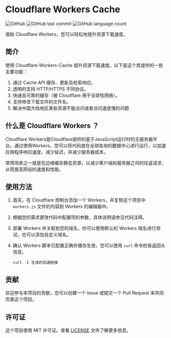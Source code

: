 # Cloudflare Workers Cache

![GitHub](https://img.shields.io/github/license/chenzd123456/Cloudflare-Workers-Cache?color=%2335C43F)
![GitHub last commit](https://img.shields.io/github/last-commit/chenzd123456/Cloudflare-Workers-Cache?color=%23555555)
![GitHub language count](https://img.shields.io/github/languages/count/chenzd123456/Cloudflare-Workers-Cache?color=%23478CBF)

借助 Cloudflare Workers，您可以轻松地提升资源下载速度。

## 简介

使用 Cloudflare-Workers-Cache 提升资源下载速度。以下是这个库提供的一些主要功能：

1. 通过 Cache API 缓存、更新及检索响应。
2. 透明的支持 HTTP/HTTPS 不同协议。
3. 快速且可靠的缓存（被 Cloudflare 用于全球性网络）。
4. 支持修改下载文件的文件名。
5. 解决中国大陆地区某些资源不能访问或者访问速度慢的问题

## 什么是 Cloudflare Workers ？

Cloudflare Workers是Cloudflare提供的基于JavaScript运行时的无服务器平台。通过使用Workers，您可以将代码放在全球各地的数据中心进行运行，以加速应用程序响应速度，减少延迟，并减少服务器成本。

常用场景之一就是在边缘缓存静态资源，以减少客户端和服务器之间的往返请求，从而提高网站的速度和性能。

## 使用方法

1. 首先，在 Cloudflare 控制台添加一个 Workers，并复制这个项目中 `workers.js` 文件的内容到 Workers 的编辑器中。

2. 根据您的需求更改代码中配置项的参数，具体说明请参见代码注释。

3. 部署 Workers 并关联到您的域名，你可以使用默认的 Workers 域名进行测试，也可以添加自定义域名。

4. 确认 Workers 脚本已配置正确并缓存生效，您可以使用 `curl` 命令检查返回头信息。

    ```shell
    curl -I 生成的加速链接
    ```
    
## 贡献

欢迎参与本项目的贡献，您可以创建一个 Issue 或提交一个 Pull Request 来共同完善这个项目。

## 许可证

这个项目使用 MIT 许可证。查看 [LICENSE](https://github.com/chenzd123456/Cloudflare-Workers-Cache/blob/main/LICENSE) 文件了解更多信息。
